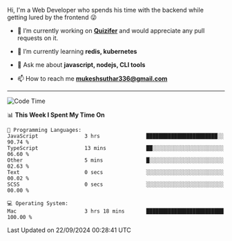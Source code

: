 Hi, I'm a Web Developer who spends his time with the backend while getting lured by the frontend 😜

- 🔭 I’m currently working on **[Quizifer](https://github.com/SutharMukesh/Quizifer/)** and would appreciate any pull requests on it.

- 🌱 I’m currently learning **redis, kubernetes**

- 💬 Ask me about **javascript, nodejs, CLI tools**

- 📫 How to reach me **mukeshsuthar336@gmail.com**

---
<!--START_SECTION:waka-->
![Code Time](http://img.shields.io/badge/Code%20Time-3%2C142%20hrs%207%20mins-blue)

📊 **This Week I Spent My Time On** 

```text
💬 Programming Languages: 
JavaScript               3 hrs               ███████████████████████░░   90.74 % 
TypeScript               13 mins             ██░░░░░░░░░░░░░░░░░░░░░░░   06.60 % 
Other                    5 mins              █░░░░░░░░░░░░░░░░░░░░░░░░   02.63 % 
Text                     0 secs              ░░░░░░░░░░░░░░░░░░░░░░░░░   00.02 % 
SCSS                     0 secs              ░░░░░░░░░░░░░░░░░░░░░░░░░   00.00 % 

💻 Operating System: 
Mac                      3 hrs 18 mins       █████████████████████████   100.00 % 
```


 Last Updated on 22/09/2024 00:28:41 UTC
<!--END_SECTION:waka-->
